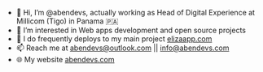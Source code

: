 - 👋 Hi, I’m @abendevs, actually working as Head of Digital Experience at Millicom (Tigo) in Panama 🇵🇦
- 👀 I’m interested in Web apps development and open source projects
- 🌱 I do frequently deploys to my main project <a href="https://elizaapp.com">elizaapp.com</a>
- 📫 Reach me at abendevs@outlook.com || info@abendevs.com
- &#127760; My website <a href="https://abendevs.com">abendevs.com</a>

<!---
abendevs/abendevs is a ✨ special ✨ repository because its `README.md` (this file) appears on your GitHub profile.
You can click the Preview link to take a look at your changes.
--->
